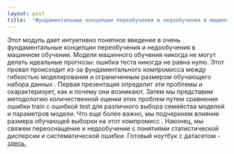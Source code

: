 ```yaml
---
layout: post
title:  "Фундаментальные концепции переобучения и недообучения в машинном обучении."
---
```


Этот модуль дает интуитивно понятное введение в очень фундаментальные концепции переобучения и недообучения в машинном обучении.
Модели машинного обучения никогда не могут делать идеальные прогнозы: ошибка теста никогда не равна нулю. 
Этот провал происходит из-за фундаментального компромисса 
между гибкостью моделирования и ограниченным размером обучающего набора данных .
Первая презентация определит эти проблемы и охарактеризует, как и почему они возникают.
Затем мы представим методологию количественной оценки этих проблем путем сравнения ошибки train с ошибкой test для различного выбора семейства моделей и параметров 
модели. Что еще более важно, мы подчеркнем влияние размера обучающей выборки на этот компромисс .
Наконец, мы свяжем переоснащение и недообучение с понятиями статистической дисперсии и систематической ошибки.
Готовый ноутбук с датасетом - [здесь.](https://github.com/UzunDemir/SELECTING-THE-BEST-MODEL) 

